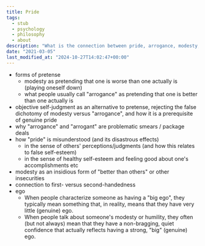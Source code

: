 ```yaml
---
title: Pride
tags:
  - stub
  - psychology
  - philosophy
  - about
description: "What is the connection between pride, arrogance, modesty, and pretense? What is healthy, and what is destructive?"
date: "2021-03-05"
last_modified_at: "2024-10-27T14:02:47+00:00"
---
```


* forms of pretense
  * modesty as pretending that one is worse than one actually is (playing oneself down)
  * what people usually call "arrogance" as pretending that one is better than one actually is
* objective self-judgment as an alternative to pretense, rejecting the false dichotomy of modesty versus "arrogance", and how it is a prerequisite of genuine pride
* why "arrogance" and "arrogant" are problematic smears / package deals
* how "pride" is misunderstood (and its disastrous effects)
  * in the sense of others' perceptions/judgments (and how this relates to false self-esteem)
  * in the sense of healthy self-esteem and feeling good about one's accomplishments etc
* modesty as an insidious form of "better than others" or other insecurities
* connection to first- versus second-handedness
* ego
  * When people characterize someone as having a "big ego", they typically mean something that, in reality, means that they have very little (genuine) ego.
  * When people talk about someone's modesty or humility, they often (but not always) mean that they have a non-bragging, quiet confidence that actually reflects having a strong, "big" (genuine) ego.
